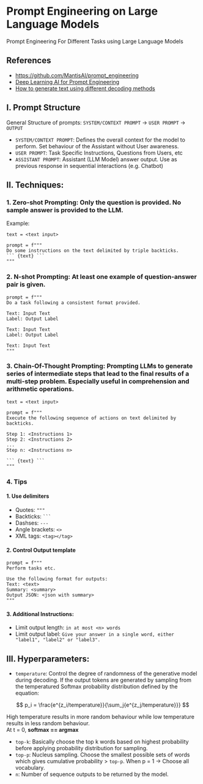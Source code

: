 # Prompt Engineering on Large Language Models
Prompt Engineering For Different Tasks using Large Language Models

## References
- https://github.com/MantisAI/prompt_engineering
- [Deep Learning AI for Prompt Engineering](https://www.deeplearning.ai/short-courses/chatgpt-prompt-engineering-for-developers/)
- [How to generate text using different decoding methods](https://huggingface.co/blog/how-to-generate)


## I. Prompt Structure
General Structure of prompts:
`SYSTEM/CONTEXT PROMPT` -> `USER PROMPT` -> `OUTPUT`
- `SYSTEM/CONTEXT PROMPT`: Defines the overall context for the model to perform. Set behaviour of the Assistant without User awareness.
- `USER PROMPT`: Task Specific Instructions, Questions from Users, etc
- `ASSISTANT PROMPT`: Assistant (LLM Model) answer output. Use as previous response in sequential interactions (e.g. Chatbot)

## II. Techniques:
### 1. **Zero-shot Prompting**: Only the question is provided. No sample answer is provided to the LLM.

Example: 

```
text = <text input>

prompt = f"""
Do some instructions on the text delimited by triple backticks.
``` {text} ```
"""
```

### 2. **N-shot Prompting**: At least one example of question-answer pair is given.
```
prompt = f"""
Do a task following a consistent format provided.

Text: Input Text
Label: Output Label

Text: Input Text
Label: Output Label

Text: Input Text
"""
```

### 3. **Chain-Of-Thought Prompting**: Prompting LLMs to generate series of intermediate steps that lead to the final results of a multi-step problem. Especially useful in comprehension and arithmetic operations.
```
text = <text input>

prompt = f"""
Execute the following sequence of actions on text delimited by backticks.

Step 1: <Instructions 1>
Step 2: <Instructions 2>
...
Step n: <Instructions n>

``` {text} ```
"""
```

### 4. Tips
#### 1. Use delimiters

- Quotes: ` """ `
- Backticks: ` ``` `
- Dashses: ` --- `
- Angle brackets: ` <> `
- XML tags: ` <tag></tag> `

#### 2. Control Output template
```
prompt = f"""
Perform tasks etc.

Use the following format for outputs:
Text: <text>
Summary: <summary>
Output JSON: <json with summary>
"""
```

#### 3. Additional Instructions:
- Limit output length: `in at most <n> words`
- Limit output label: `Give your answer in a single word, either "label1", "label2" or "label3".`

## III. Hyperparameters:
- `temperature`: Control the degree of randomness of the generative model during decoding. If the output tokens are generated by sampling from the temperatured Softmax probability distribution defined by the equation:

$$ p_i = \frac{e^{z_i/temperature}}{\sum_j{e^{z_j/temperature}}} $$

High temperature results in more random behaviour while low temperature results in less random behaviour. <br>
At t = 0, **softmax == argmax**

- `top-k`: Basically choose the top k words based on highest probability before applying probability distribution for sampling.
- `top-p`: Nucleus sampling. Choose the smallest possible sets of words which gives cumulative probability > `top-p`. When p = 1 -> Choose all vocabulary.
- `n`: Number of sequence outputs to be returned by the model.
